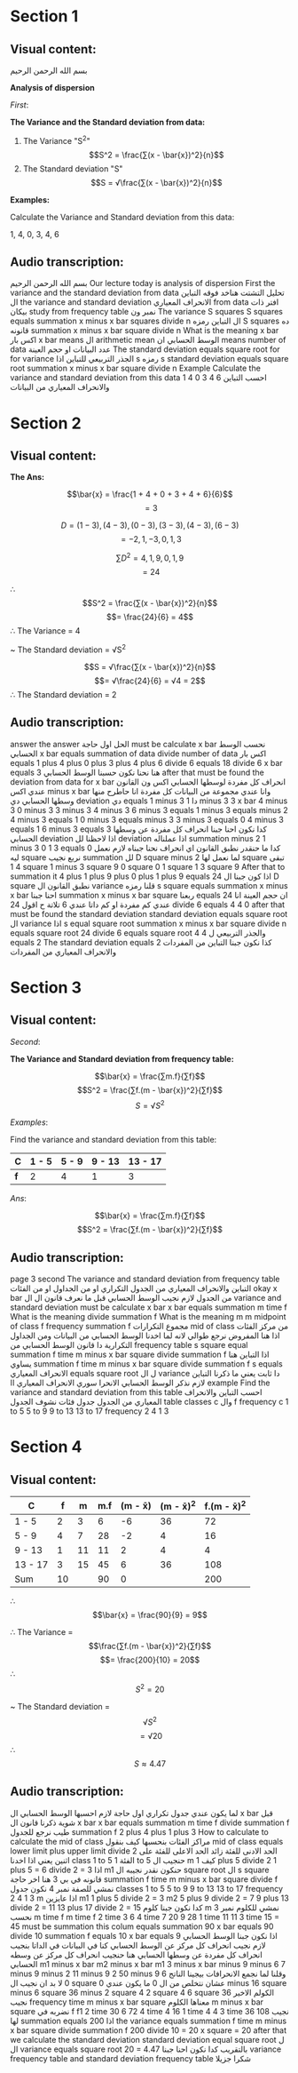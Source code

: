 # Section 1

## Visual content:

بسم الله الرحمن الرحيم

**Analysis of dispersion**

_First_:

**The Variance and the Standard deviation from data:**

1.  The Variance "S<sup>2</sup>" 
    $$S^2 = \frac{∑(x - \bar{x})^2}{n}$$
2.  The Standard deviation "S"
    $$S = √\frac{∑(x - \bar{x})^2}{n}$$

**Examples:**

Calculate the Variance and Standard deviation from this data:

1, 4, 0, 3, 4, 6

## Audio transcription:

بسم الله الرحمن الرحيم <noise> Our lecture today is analysis of dispersion First the variance and the standard deviation from data تحليل التشتت <noise> هناخد فوقه التباين ال the variance <noise> and standard deviation الانحراف المعياري from data  افتر ذات <noise>  بيكان study from frequency table نمبر ون The variance S squares S squares equals summation x minus x bar squares divide n  ال التباين رمزه S squares ده قانونه summation x minus x bar square divide n What is the meaning x bar اكس بار x bar means ال arithmetic mean الوسط الحسابي ان means number of data عدد البيانات او حجم العينة The standard deviation equals square root for for variance الجذر التربيعي للتباين  اذا s رمزه s  standard deviation equals square root summation x minus x bar square divide n <noise> Example  Calculate the variance and standard deviation from this data <noise> 1 4 0 3 4 6 احسب التباين  والانحراف المعياري من البيانات 
<noise> 


# Section 2

## Visual content:

**The Ans:**

$$\bar{x} = \frac{1 + 4 + 0 + 3 + 4 + 6}{6}$$
$$= 3$$

$$D = (1 - 3) , (4 - 3) , (0 - 3) , (3 - 3) , (4 - 3) , (6 - 3)$$
$$= -2 , 1 , -3 , 0 , 1 , 3$$

$$∑D^2 = 4 , 1 , 9 , 0 , 1 , 9$$
      $$= 24$$

∴ $$S^2 = \frac{∑(x - \bar{x})^2}{n}$$
        $$= \frac{24}{6} = 4$$
∴ The Variance = 4

~ The Standard deviation = √S<sup>2</sup>

$$S = √\frac{∑(x - \bar{x})^2}{n}$$
   $$= √\frac{24}{6} = √4 = 2$$
∴ The Standard deviation = 2

## Audio transcription:

<noise> answer the answer الحل اول حاجة must be calculate x bar  نحسب الوسط الحسابي x bar equals summation of data divide number of data اكس بار equals 1 plus 4 plus 0 plus 3 plus 4 plus 6 divide 6 equals 18 divide 6 x bar equals 3  هنا نحنا نكون حسبنا الوسط الحسابي after that must be found the deviation from data for  x bar انحراف كل مفردة لوسطها الحسابي اكس ون القانون عندي اكس minus x bar وانا عندي مجموعة من البيانات كل مفردة انا حاطرح منها وسطها الحسابي دي deviation دي  equals 1 minus 3   دا 1 minus 3 3 x bar 4 minus 3 0 minus 3 3 minus 3 4 minus 3 6 minus 3  equals 1 minus 3 equals minus 2 4 minus 3 equals 1 0 minus 3 equals minus 3 3 minus 3 equals 0 4 minus 3 equals 1 6 minus 3 equals 3 <noise> كدا نكون احنا جبنا انحراف كل مفردة عن وسطها الحسابي deviation اذا لاحظنا لل deviation  اذا عملناله summation minus 2 1 minus 3 0 1 3  equals 0 كدا ما حنقدر نطبق القانون  اي انحراف نحنا جبناه لازم نعمل ليه square  نربع نجيب summation لل D square minus 2 لما نعمل لها square تبقى 4 1 square 1 minus 3 square 9 0 square 0 1 square 1 3 square 9 <noise> After that to summation it 4 plus 1 plus 9 plus 0 plus 1 plus 9 equals 24 اذا كون جبنا ال D square  نطبق القانون ال variance قلنا رمزه s square equals summation x minus x bar  احنا جبنا summation x minus x bar square  ربعنا  equals 24 ان حجم العينة انا عندي كم مفردة او كم داتا عندي 6 تلاتة ح اقول 24 divide 6 equals 4 4 0 <noise> after that must be found the standard deviation standard deviation equals square root <noise> ال variance اذا  s equal square root summation x minus x bar square divide n  equals square root 24 divide 6 equals square root 4 والجذر التربيعي ل 4 equals 2 The standard deviation equals 2  كذا نكون جبنا التباين من المفردات والانحراف المعياري من المفردات 


# Section 3

## Visual content:

_Second_:

**The Variance and Standard deviation from frequency table:**

$$\bar{x} = \frac{∑m.f}{∑f}$$
$$S^2 = \frac{∑f.(m - \bar{x})^2}{∑f}$$
$$S = √S^2$$

_Examples_:

Find the variance and standard deviation from this table:

| C     | 1 - 5 | 5 - 9 | 9 - 13 | 13 - 17 |
| ----- | ----- | ----- | ------ | -------- |
| **f** | 2     | 4     | 1      | 3        |

_Ans_:

$$\bar{x} = \frac{∑m.f}{∑f}$$
$$S^2 = \frac{∑f.(m - \bar{x})^2}{∑f}$$

## Audio transcription:

page 3 <noise> second The variance and standard deviation from frequency table  التباين والانحراف المعياري من الجدول  التكراري او من الجداول  او من الفئات okay x bar من الجدول لازم نجيب الوسط الحسابي  قبل ما نعرف قانون ال ال variance and standard deviation must be calculate x bar  x bar equals summation m time f What is the meaning divide summation f  What is the meaning m m midpoint of class f frequency summation f مجموع التكرارات  mid of class من  مركز الفئات  اذا هنا المفروض نرجع طوالي لانه لما اخدنا الوسط الحسابي من البيانات ومن الجداول التكرارية دا قانون الوسط الحسابي من frequency table s square equal summation f time m minus x bar square divide summation f  <noise> اذا التباين هنا يساوي  summation f time m minus x bar square divide summation f <noise> s equals الانحراف المعياري equals square root ل ال variance دا ثابت يعني ما ذكرنا التباين لازم نذكر الوسط الحسابي الانحرا سوري الانحراف المعياري اا example  Find the variance and standard deviation from this table  احسب التباين والانحراف المعياري من الجدول  جدول  فئات نشوف الجدول table  classes c وال f frequency c 1 to 5  5 to 9 9 to 13 13 to 17 frequency 2 4 1 3  



# Section 4

## Visual content:

| C     | f | m | m.f | (m - x̄) | (m - x̄)<sup>2</sup> | f.(m - x̄)<sup>2</sup> |
| ----- | - | - | ---- | -------- | ------------------ | -------------------- |
| 1 - 5 | 2 | 3 | 6   | -6       | 36                 | 72                   |
| 5 - 9 | 4 | 7 | 28  | -2       | 4                  | 16                   |
| 9 - 13 | 1 | 11 | 11  | 2        | 4                  | 4                    |
| 13 - 17 | 3 | 15 | 45  | 6        | 36                 | 108                  |
| Sum    | 10 |  | 90  | 0        |                     | 200                  |

∴ $$\bar{x} = \frac{90}{9} = 9$$

∴ The Variance = $$\frac{∑f.(m - \bar{x})^2}{∑f}$$
                   $$= \frac{200}{10} = 20$$
∴ $$S^2 = 20$$

~ The Standard deviation = $$√S^2$$
                           $$= √20$$ 
∴ $$S ≈ 4.47$$

## Audio transcription:

<noise> <noise> لما يكون عندي جدول تكراري اول حاجة لازم احسبها الوسط الحسابي ال x bar  قبل شوية ذكرنا قانون ال x bar  x bar equals summation m time f divide summation f طيب نرجع للجدول summation f 2 plus 4 plus 1 plus 3  How to calculate to calculate the mid of class مراكز الفئات بنحسبها كيف  بنقول mid of class equals lower limit plus upper limit divide 2  الحد الادنى للفئة  زائد الحد الاعلى للفئة  على اثنين يعني اذا اخدنا class 1 to 5 الفئة 1 to 5 حنجيب ال m كيف 1 plus 5 divide 2 1 plus 5 = 6 divide 2 = 3 اذا m1 حنكون نقدر نجيبه ال square root ال s square  قانونه في بي 3 هنا اخر حاجة summation f time m minus x bar square divide f  نمشي للصفة نمبر 4 <noise> نكون جدول classes  1 to 5 5 to 9 9 to 13 13 to 17 frequency 2 4 1 3  m اذا عايزين m1 1 plus 5 divide 2 = 3 m2 5 plus 9 divide 2 = 7 9 plus 13 divide 2 = 11 <noise> 13 plus 17 divide 2 = 15 <noise>  كدا نكون جبنا  كلوم m نمشي للكلوم نمبر  3 نحسب m time f  m time f 2 time 3 6 4 time 7 20 9 28 1 time 11 11 3 time 15 = 45 must be summation this colum equals summation 90 x bar equals 90 divide 10 summation f equals 10 x bar equals 9 <noise> اذا نكون جبنا الوسط الحسابي لازم نجيب انحراف كل مركز عن الوسط الحسابي كنا في البيانات في الداتا بنجيب انحراف كل مفردة عن وسطها الحسابي  هنا حنجيب انحراف كل مركز عن وسطه الحسابي m1 minus x bar m2 minus x bar  m1 3 minus x bar minus 9 minus 6 7 minus 9 minus 2 11 minus 9  2 50 minus 9 6 وقلنا لما نجمع الانحرافات بيجينا الناتج 0  لا بد ان نجيب ال square  عشان نتخلص من ال 0 ما يكون عندي  0 <noise> minus 16 square <noise> minus 6 square 36 minus 2 square 4 2 square 4 6 square 36 <noise> الكولم الاخير نجيب frequency time m minus x bar square  معناها الكلوم m minus x bar square نضربه في f  f1 2 time 30 6 72 4 time 4 16 1 time 4 4 3 time 36 108  نجيب لها summation  equals 200  <noise>  اذا  the variance  equals summation f time m minus x bar square  divide summation f  200 divide 10 = 20 x square = 20 after that we calculate the standard deviation standard deviation equal square root ل ال variance equals square root 20 = 4.47 بالتقريب <noise>  كدا  نكون احنا جبنا variance frequency table and standard deviation frequency table  شكرا جزيلا 
